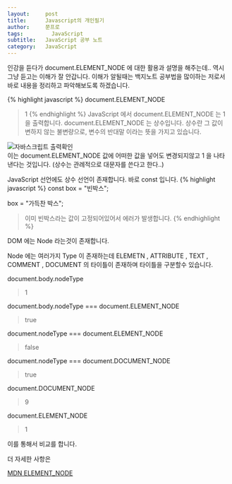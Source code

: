```yaml
---
layout:     post
title:      Javascript의 개인필기
author:     쭌프로
tags: 		  JavaScript
subtitle:   JavaScript 공부 노트
category:   JavaScript
---
```

<!-- Start Writing Below in Markdown -->

인강을 듣다가 document.ELEMENT_NODE 에 대한 활용과 설명을 해주는데..
역시 그냥 듣고는 이해가 잘 안갑니다.
이해가 알될때는 백지노트 공부법을 많이하는 저로서 바로 내용을 정리하고 파악해보도록 하겠습니다.

{% highlight javascript %}
  document.ELEMENT_NODE
  > 1
{% endhighlight %} 
JavaScript 에서 document.ELEMENT_NODE 는 1 을 출력합니다. 
document.ELEMENT_NODE 는 상수입니다.
상수란 그 값이 변하지 않는 불변량으로, 변수의 반대말 이라는 뜻을 가지고 있습니다.
<div class="img-box">
  <img src="https://alalstjr.github.io/promotes.github.io/img/2018-09-04-1.png" alt="자바스크립트 출력확인" />
 </div>
이는 document.ELEMENT_NODE 값에 어떠한 값을 넣어도 변경되지않고 1 을 나타낸다는 것입니다. (상수는 관례적으로 대문자를 쓴다고 한다..)

JavaScript 선언에도 상수 선언이 존재합니다.
바로 const 입니다.
{% highlight javascript %}
  const box = "빈박스";
  
  box = "가득찬 박스";
  > 이미 빈박스라는 값이 고정되어있어서 에러가 발생합니다.
{% endhighlight %} 

DOM 에는 Node 라는것이 존재합니다.

Node 에는 여러가지 Type 이 존재하는데
ELEMETN , ATTRIBUTE , TEXT , COMMENT , DOCUMENT 의 타이틀이 존재하며
타이틀을 구분할수 있습니다.

document.body.nodeType 
> 1

document.body.nodeType === document.ELEMENT_NODE
> true

document.nodeType === document.ELEMENT_NODE
> false

document.nodeType === document.DOCUMENT_NODE
> true

document.DOCUMENT_NODE
> 9

document.ELEMENT_NODE
> 1

이를 통해서 비교를 합니다.

더 자세한 사항은 
<div class="pro-text">
  <a href="https://developer.mozilla.org/ko/docs/Web/API/Node/nodeType" target="_blank">MDN ELEMENT_NODE</a>
</div>
